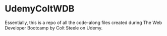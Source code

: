 # UdemyColtWDB
Essentially, this is a repo of all the code-along files created during The Web Developer Bootcamp by Colt Steele on Udemy.

